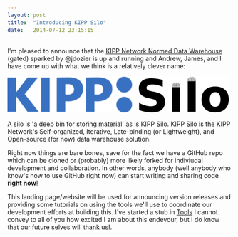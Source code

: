 ```yaml
---
layout: post
title:  "Introducing KIPP Silo"
date:   2014-07-12 23:15:15
---
```


I'm pleased to announce that the [KIPP Network Normed Data Warehouse](https://www.kippshare.org/message/12867#12867) (gated) sparked by @jdozier is up and running and Andrew, James, and I have come up with what we think is a relatively clever name:

![KIPP Silo](/images/KIPP_Silo_1.png "KIPP Silo")

A silo is 'a deep bin for storing material' as is KIPP Silo. KIPP Silo is the KIPP Network's Self-organized, Iterative, Late-binding (or Lightweight), and Open-source (for now) data warehouse solution.

Right now things are bare bones, save for the fact we have a GitHub repo which can be cloned or (probably) more likely forked for indiviudal development and collaboration.  In other words, anybody (well anybody who know's how to use GitHub right now) can start writing and sharing code **right now**!

This landing page/website will be used for announcing version releases and providing some tutorials on using the tools we'll use to coordinate our development efforts at building this.  I've started a stub in [Tools](tools.md) I cannot convey to all of you how excited I am about this endevour, but I do know that our future selves will thank us!.
